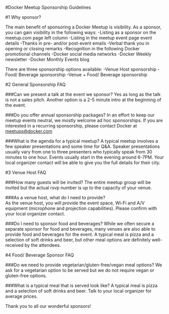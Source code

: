 
#Docker Meetup Sponsorship Guidelines

#1 Why sponsor? 

The main benefit of sponsoring a Docker Meetup is visibility. As a sponsor, you can gain visibility in the following ways:
-Listing as a sponsor on the meetup.com page left column
-Listing in the meetup event page event details
-Thanks in pre- and/or post-event emails 
-Verbal thank you in opening or closing remarks 
-Recognition in the following Docker promotional channels 
-Docker social media networks 
-Docker Weekly newsletter
-Docker Monthly Events blog
	 	

There are three sponsorship options available:
-Venue Host sponsorship
-Food/ Beverage sponsorship
-Venue + Food/ Beverage sponsorship

#2 General Sponsorship FAQ

###Can we present a talk at the event we sponsor?
Yes as long as the talk is not a sales pitch. Another option is a 2-5 minute intro at the beginning of the event. 

###Do you offer annual sponsorship packages? 
In an effort to keep our meetup events neutral, we mostly welcome ad hoc sponsorships. If you are interested in a recurring sponsorship, please contact Docker at meetups@docker.com 
						
###What is the agenda for a typical meetup?
A typical meetup involves a few speaker presentations and some time for Q&A. Speaker presentations usually vary from one to three presenters who typically speak from 30 minutes to one hour. Events usually start in the evening around 6-7PM. Your local organizer contact will be able to give you the full details for their city. 


#3 Venue Host FAQ

###How many guests will be invited? 
The entire meetup group will be invited but the actual rsvp number is up to the capacity of your venue. 

###As a venue host, what do I need to provide?				
As the venue host, you will provide the event space, Wi-Fi and A/V equipment (microphone and projection capabilities). Please confirm with your local organizer contact. 

###Do I need to sponsor food and beverages?
While we often secure a separate sponsor for food and beverages, many venues are also able to provide food and beverages for the event. A typical meal is pizza and a selection of soft drinks and beer, but other meal options are definitely well-received by the attendees.

#4 Food/ Beverage Sponsor FAQ			
 		 	 	 				
###Do we need to provide vegetarian/gluten-free/vegan meal options? 
We ask for a vegetarian option to be served but we do not require vegan or gluten-­free options.

###What is a typical meal that is served look like? 
A typical meal is pizza and a selection of soft drinks and beer. Talk to your local organizer for average prices. 

Thank you to all our wonderful sponsors! 

